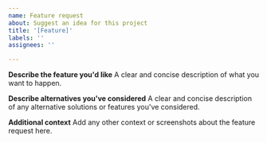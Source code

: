 ```yaml
---
name: Feature request
about: Suggest an idea for this project
title: '[Feature]'
labels: ''
assignees: ''

---
```

**Describe the feature you'd like**
A clear and concise description of what you want to happen.

**Describe alternatives you've considered**
A clear and concise description of any alternative solutions or features you've considered.

**Additional context**
Add any other context or screenshots about the feature request here.